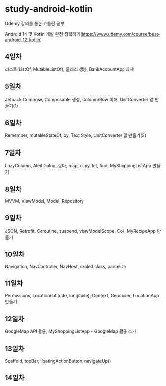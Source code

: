 # study-android-kotlin

Udemy 강의를 통한 코틀린 공부

Android 14 및 Kotlin 개발 완전 정복하기(https://www.udemy.com/course/best-android-12-kotlin)

## 4일차

리스트(ListOf, MutableListOf), 클래스 생성, BankAccountApp 과제

## 5일차

Jetpack Compose, Composable 생성, Column/Row 이해, UnitConverter 앱 만들기(1)

## 6일차

Remember, mutableStateOf, by, Text Style, UnitConverter 앱 만들기(2)

## 7일차

LazyColumn, AlertDialog, 람다, map, copy, let, find, MyShoppingListApp 만들기

## 8일차

MVVM, ViewModel, Model, Repository

## 9일차

JSON, Retrofit, Coroutine, suspend, viewModelScope, Coil, MyRecipeApp 만들기

## 10일차

Navigation, NavController, NavHost, sealed class, parcelize

## 11일차

Permissions, Location(latitude, longitude), Context, Geocoder, LocationApp 만들기

## 12일차

GoogleMap API 활용, MyShoppingListApp - GoogleMap 활용 추가

## 13일차

Scaffold, topBar, floatingActionButton, navigateUp()

## 14일차

